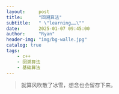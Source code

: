 ```yaml
---
layout:     post
title:      "回溯算法"
subtitle:   " \"learning……\""
date:       2025-01-07 09:45:00
author:     "Ryan"
header-img: "img/bg-walle.jpg"
catalog: true
tags:
    - c++
    - 回溯算法
    - 基础算法
---
```


> 就算风吹散了冰雪，想念也会留存下来。












